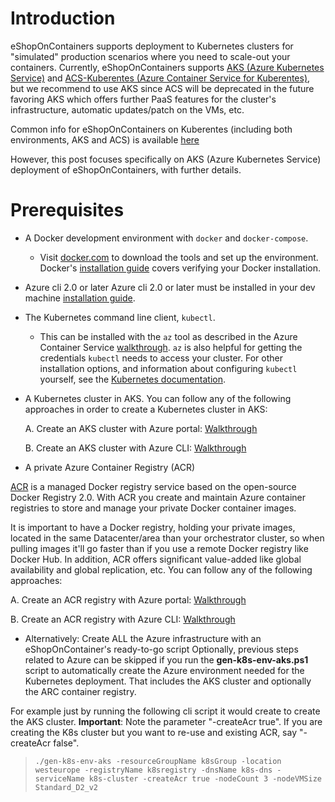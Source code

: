 # Introduction
eShopOnContainers supports deployment to Kubernetes clusters for "simulated" production scenarios where you need to scale-out your containers.
Currently, eShopOnContainers supports [AKS (Azure Kubernetes Service)](https://docs.microsoft.com/en-us/azure/aks/intro-kubernetes) and [ACS-Kuberentes (Azure Container Service for Kuberentes)](https://docs.microsoft.com/en-us/azure/container-service/kubernetes/container-service-intro-kubernetes), but we recommend to use AKS since ACS will be deprecated in the future favoring AKS which offers further PaaS features for the cluster's infrastructure, automatic updates/patch on the VMs, etc.
 
Common info for eShopOnContainers on Kuberentes (including both environments, AKS and ACS) is available [here](https://github.com/dotnet-architecture/eShopOnContainers/blob/dev/k8s/README.k8s.md)

However, this post focuses specifically on AKS (Azure Kubernetes Service) deployment of eShopOnContainers, with further details.

# Prerequisites

* A Docker development environment with `docker` and `docker-compose`.
    * Visit [docker.com](https://docker.com) to download the tools and set up the environment. Docker's [installation guide](https://docs.docker.com/engine/getstarted/step_one/#step-3-verify-your-installation) covers verifying your Docker installation.

* Azure cli 2.0 or later
Azure cli 2.0 or later must be installed in your dev machine [installation guide](https://docs.microsoft.com/en-us/cli/azure/install-azure-cli). 

*  The Kubernetes command line client, `kubectl`.
    * This can be installed with the `az` tool as described in the Azure Container Service [walkthrough](https://docs.microsoft.com/en-us/azure/container-service/container-service-kubernetes-walkthrough). `az` is also helpful for getting the credentials `kubectl` needs to access your cluster. For other installation options, and information about configuring `kubectl` yourself, see the [Kubernetes documentation](https://kubernetes.io/docs/tasks/kubectl/install/).

* A Kubernetes cluster in AKS. 
You can follow any of the following approaches in order to create a Kubernetes cluster in AKS:

    A. Create an AKS cluster with Azure portal: [Walkthrough](https://docs.microsoft.com/en-us/azure/aks/kubernetes-walkthrough-portal)

    B. Create an AKS cluster with Azure CLI: [Walkthrough](https://docs.microsoft.com/en-us/azure/aks/kubernetes-walkthrough)

* A private Azure Container Registry (ACR)

[ACR](https://docs.microsoft.com/en-us/azure/container-registry/container-registry-intro) is a managed Docker registry service based on the open-source Docker Registry 2.0. With ACR you create and maintain Azure container registries to store and manage your private Docker container images.

It is important to have a Docker registry, holding your private images, located in the same Datacenter/area than your orchestrator cluster, so when pulling images it'll go faster than if you use a remote Docker registry like Docker Hub. In addition, ACR offers significant value-added like global availability and global replication, etc.
You can follow any of the following approaches:

A. Create an ACR registry with Azure portal: [Walkthrough](https://docs.microsoft.com/en-us/azure/container-registry/container-registry-get-started-portal)

B. Create an ACR registry with Azure CLI: [Walkthrough](https://docs.microsoft.com/en-us/azure/container-registry/container-registry-get-started-azure-cli)


* Alternatively: Create ALL the Azure infrastructure with an eShopOnContainer's ready-to-go script
Optionally, previous steps related to Azure can be skipped if you run the **gen-k8s-env-aks.ps1** script to automatically create the Azure environment needed for the Kubernetes deployment. That includes the AKS cluster and optionally the ARC container registry.

For example just by running the following cli script it would create to create the AKS cluster.
    **Important**: Note the parameter "-createAcr true". If you are creating the K8s cluster but you want to re-use and existing ACR, say "-createAcr false".

>```
>./gen-k8s-env-aks -resourceGroupName k8sGroup -location westeurope -registryName k8sregistry -dnsName k8s-dns -serviceName k8s-cluster -createAcr true -nodeCount 3 -nodeVMSize Standard_D2_v2
>```



